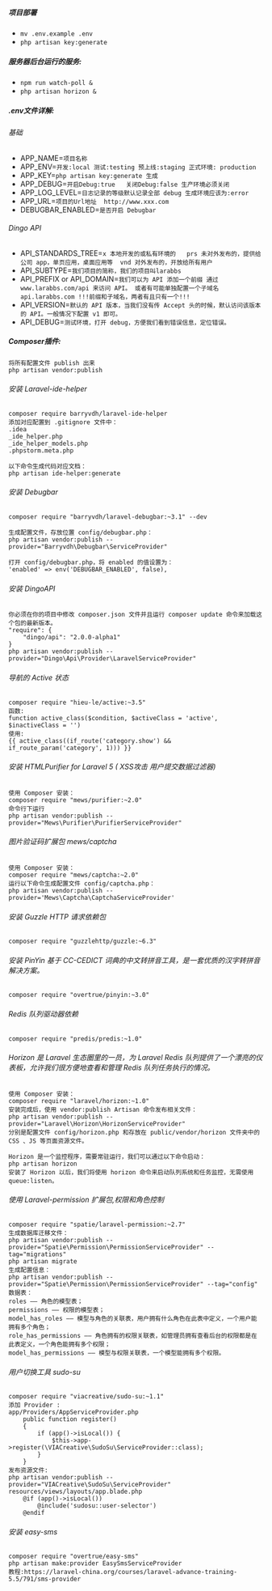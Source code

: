##### 项目部署
- `mv .env.example .env`
- `php artisan key:generate`

##### 服务器后台运行的服务:
- `npm run watch-poll &`
- `php artisan horizon &`

##### .env文件详解:
###### 基础
- APP_NAME=`项目名称`
- APP_ENV=`开发:local 测试:testing 预上线:staging 正式环境: production`
- APP_KEY=`php artisan key:generate 生成`
- APP_DEBUG=`开启Debug:true   关闭Debug:false 生产环境必须关闭`
- APP_LOG_LEVEL=`日志记录的等级默认记录全部 debug 生成环境应该为:error`
- APP_URL=`项目的Url地址  http://www.xxx.com`
- DEBUGBAR_ENABLED=`是否开启 Debugbar`
###### Dingo API
- API_STANDARDS_TREE=`x 本地开发的或私有环境的   prs 未对外发布的，提供给公司 app，单页应用，桌面应用等  vnd 对外发布的，开放给所有用户`
- API_SUBTYPE=`我们项目的简称，我们的项目叫larabbs`
- API_PREFIX or API_DOMAIN=`我们可以为 API 添加一个前缀 通过 www.larabbs.com/api 来访问 API。 或者有可能单独配置一个子域名api.larabbs.com !!!前缀和子域名，两者有且只有一个!!!`
- API_VERSION=`默认的 API 版本，当我们没有传 Accept 头的时候，默认访问该版本的 API。一般情况下配置 v1 即可。`
- API_DEBUG=`测试环境，打开 debug，方便我们看到错误信息，定位错误。`
##### Composer插件:
```
将所有配置文件 publish 出来
php artisan vendor:publish
```

###### 安装 Laravel-ide-helper
```
composer require barryvdh/laravel-ide-helper
添加对应配置到 .gitignore 文件中：
.idea
_ide_helper.php
_ide_helper_models.php
.phpstorm.meta.php

以下命令生成代码对应文档：
php artisan ide-helper:generate
```
###### 安装 Debugbar
```
composer require "barryvdh/laravel-debugbar:~3.1" --dev

生成配置文件，存放位置 config/debugbar.php：
php artisan vendor:publish --provider="Barryvdh\Debugbar\ServiceProvider"

打开 config/debugbar.php，将 enabled 的值设置为：
'enabled' => env('DEBUGBAR_ENABLED', false),
```
###### 安装 DingoAPI
```
你必须在你的项目中修改 composer.json 文件并且运行 composer update 命令来加载这个包的最新版本。
"require": {
    "dingo/api": "2.0.0-alpha1"
}
php artisan vendor:publish --provider="Dingo\Api\Provider\LaravelServiceProvider"
```

###### 导航的 Active 状态
```
composer require "hieu-le/active:~3.5"
函数:
function active_class($condition, $activeClass = 'active', $inactiveClass = '')
使用:
{{ active_class((if_route('category.show') && if_route_param('category', 1))) }}
```

###### 安装 HTMLPurifier for Laravel 5 ( XSS攻击 用户提交数据过滤器)
```
使用 Composer 安装：
composer require "mews/purifier:~2.0"
命令行下运行
php artisan vendor:publish --provider="Mews\Purifier\PurifierServiceProvider"
```

###### 图片验证码扩展包 mews/captcha
```
使用 Composer 安装：
composer require "mews/captcha:~2.0"
运行以下命令生成配置文件 config/captcha.php：
php artisan vendor:publish --provider='Mews\Captcha\CaptchaServiceProvider'
```

###### 安装 Guzzle HTTP 请求依赖包
```
composer require "guzzlehttp/guzzle:~6.3"
```

###### 安装 PinYin 基于 CC-CEDICT 词典的中文转拼音工具，是一套优质的汉字转拼音解决方案。
```
composer require "overtrue/pinyin:~3.0"
```

###### Redis 队列驱动器依赖
```
composer require "predis/predis:~1.0"
```

###### Horizon 是 Laravel 生态圈里的一员，为 Laravel Redis 队列提供了一个漂亮的仪表板，允许我们很方便地查看和管理 Redis 队列任务执行的情况。
```
使用 Composer 安装：
composer require "laravel/horizon:~1.0"
安装完成后，使用 vendor:publish Artisan 命令发布相关文件：
php artisan vendor:publish --provider="Laravel\Horizon\HorizonServiceProvider"
分别是配置文件 config/horizon.php 和存放在 public/vendor/horizon 文件夹中的 CSS 、JS 等页面资源文件。

Horizon 是一个监控程序，需要常驻运行，我们可以通过以下命令启动：
php artisan horizon
安装了 Horizon 以后，我们将使用 horizon 命令来启动队列系统和任务监控，无需使用 queue:listen。
```

###### 使用 Laravel-permission 扩展包,权限和角色控制
```
composer require "spatie/laravel-permission:~2.7"
生成数据库迁移文件：
php artisan vendor:publish --provider="Spatie\Permission\PermissionServiceProvider" --tag="migrations"
php artisan migrate
生成配置信息：
php artisan vendor:publish --provider="Spatie\Permission\PermissionServiceProvider" --tag="config"
数据表：
roles —— 角色的模型表；
permissions —— 权限的模型表；
model_has_roles —— 模型与角色的关联表，用户拥有什么角色在此表中定义，一个用户能拥有多个角色；
role_has_permissions —— 角色拥有的权限关联表，如管理员拥有查看后台的权限都是在此表定义，一个角色能拥有多个权限；
model_has_permissions —— 模型与权限关联表，一个模型能拥有多个权限。
```

###### 用户切换工具 sudo-su
```
composer require "viacreative/sudo-su:~1.1"
添加 Provider :
app/Providers/AppServiceProvider.php
    public function register()
    {
        if (app()->isLocal()) {
            $this->app->register(\VIACreative\SudoSu\ServiceProvider::class);
        }
    }
发布资源文件:
php artisan vendor:publish --provider="VIACreative\SudoSu\ServiceProvider"
resources/views/layouts/app.blade.php
    @if (app()->isLocal())
        @include('sudosu::user-selector')
    @endif
```

###### 安装 easy-sms
```
composer require "overtrue/easy-sms"
php artisan make:provider EasySmsServiceProvider
教程:https://laravel-china.org/courses/laravel-advance-training-5.5/791/sms-provider
```
